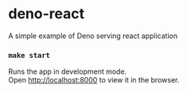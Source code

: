 # deno-react

A simple example of Deno serving react application

### `make start`

Runs the app in development mode.<br>
Open [http://localhost:8000](http://localhost:8000) to view it in the browser.

